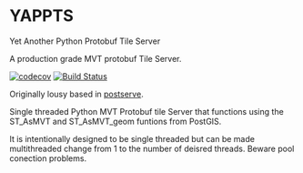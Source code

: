 # YAPPTS
Yet Another Python Protobuf Tile Server 

A production grade MVT protobuf Tile Server.

[![codecov](https://codecov.io/gh/Extintor/YAPPTS/branch/master/graph/badge.svg)](https://codecov.io/gh/Extintor/YAPPTS)
[![Build Status](https://travis-ci.org/Extintor/YAPPTS.svg?branch=master)](https://travis-ci.org/Extintor/YAPPTS)

Originally lousy based in [postserve](https://github.com/openmaptiles/postserve).

Single threaded Python MVT Protobuf tile Server that functions using the ST_AsMVT and ST_AsMVT_geom funtions from PostGIS.

It is intentionally designed to be single threaded but can be made multithreaded change from 1 to the number of deisred 
threads. Beware pool conection problems.
